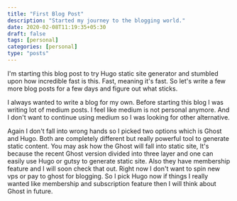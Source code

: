 ```yaml
---
title: "First Blog Post"
description: "Started my journey to the blogging world."
date: 2020-02-08T11:19:35+05:30
draft: false
tags: [personal]
categories: [personal]
type: "posts"
---
```


I'm starting this blog post to try Hugo static site generator and stumbled upon how incredible fast is this. Fast, meaning it's fast. So let's write a few more blog posts for a few days and figure out what sticks.

I always wanted to write a blog for my own. Before starting this blog I was writing lot of medium posts. I feel like medium is not personal anymore. And I don't want to continue using medium so I was looking for other alternative.

Again I don't fall into wrong hands so I picked two options which is Ghost and Hugo. Both are completely different but really powerful tool to generate static content. You may ask how the Ghost will fall into static site, It's because the recent Ghost version divided into three layer and one can easily use Hugo or gutsy to generate static site. Also they have membership feature and I will soon check that out. Right now I don't want to spin new vps or pay to ghost for blogging. So I pick Hugo now if things I really wanted like membership and subscription feature then I will think about Ghost in future.
